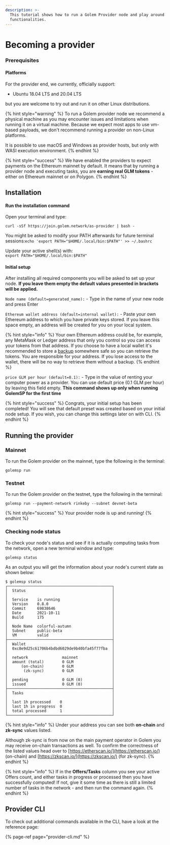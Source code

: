 ```yaml
---
description: >-
  This tutorial shows how to run a Golem Provider node and play around with its
  functionalities.
---
```


# Becoming a provider

### Prerequisites

#### Platforms

For the provider end, we currently, officially support:

* Ubuntu 18.04 LTS and 20.04 LTS

but you are welcome to try out and run it on other Linux distributions.

{% hint style="warning" %}
To run a Golem provider node we recommend a physical machine as you may encounter issues and limitations when running it on a virtual machine. Because we expect most apps to use vm-based payloads, we don't recommend running a provider on non-Linux platforms.

It is possible to use macOS and Windows as provider hosts, but only with WASI execution environment.
{% endhint %}

{% hint style="success" %}
We have enabled the providers to expect payments on the Ethereum mainnet by default. It means that by running a provider node and executing tasks, you are **earning real GLM tokens** - either on Ethereum mainnet or on Polygon.
{% endhint %}

## Installation

#### Run the installation command

Open your terminal and type:

```text
curl -sSf https://join.golem.network/as-provider | bash -
```

You might be asked to modify your PATH afterwards for future terminal sessions:`echo 'export PATH="$HOME/.local/bin:$PATH"' >> ~/.bashrc`

Update your active shell\(s\) with:  
`export PATH="$HOME/.local/bin:$PATH"`

#### Initial setup

After installing all required components you will be asked to set up your node. **If you leave them empty the default values presented in brackets will be applied.**

`Node name (default=generated_name):` - Type in the name of your new node and press Enter

`Ethereum wallet address (default=internal wallet):` - Paste your own Ethereum address to which you have private keys stored. If you leave this space empty, an address will be created for you on your local system.

{% hint style="info" %}
Your own Ethereum address could be, for example, any MetaMask or Ledger address that only you control so you can access your tokens from that address. If you choose to have a local wallet it's recommended to store a [backup](https://handbook.golem.network/payments/using-golem-on-mainnet#backing-up-your-golem-wallet) somewhere safe so you can retrieve the tokens. You are responsible for your address. If you lose access to the wallet, there will be no way to retrieve them without a backup.
{% endhint %}

`price GLM per hour (default=0.1):` - Type in the value of renting your computer power as a provider. You can use default price \(0.1 GLM per hour\) by leaving this field empty. **This command shows up only when running GolemSP for the first time**

{% hint style="success" %}
Congrats, your initial setup has been completed! You will see that default preset was created based on your initial node setup. If you wish, you can change this settings later on with CLI.
{% endhint %}

## Running the provider

### Mainnet

To run the Golem provider on the mainnet, type the following in the terminal:

```text
golemsp run
```

### Testnet

To run the Golem provider on the testnet, type the following in the terminal:

```text
golemsp run --payment-network rinkeby --subnet devnet-beta
```

{% hint style="success" %}
Your provider node is up and running!
{% endhint %}

### Checking node status

To check your node's status and see if it is actually computing tasks from the network, open a new terminal window and type:

```text
golemsp status
```

As an output you will get the information about your node's current state as shown below:

```text
$ golemsp status
┌──────────────────────────────────────────────┐
│  Status                                      │
│                                              │
│  Service    is running                       │
│  Version    0.8.0                            │
│  Commit     69838646                         │
│  Date       2021-10-11                       │
│  Build      175                              │
│                                              │
│  Node Name  colorful-autumn                  │
│  Subnet     public-beta                      │
│  VM         valid                            │
├──────────────────────────────────────────────┤
│  Wallet                                      │
│  0xc8e9d25c61706b4bdbd6029de9b40bfa45f77fba  │
│                                              │
│  network               mainnet               │
│  amount (total)        0 GLM                 │
│      (on-chain)        0 GLM                 │
│       (zk-sync)        0 GLM                 │
│                                              │
│  pending               0 GLM (0)             │
│  issued                0 GLM (0)             │
├──────────────────────────────────────────────┤
│  Tasks                                       │
│                                              │
│  last 1h processed    0                      │
│  last 1h in progress  0                      │
│  total processed      1                      │
└──────────────────────────────────────────────┘
```

{% hint style="info" %}
Under your address you can see both **on-chain** and **zk-sync** values listed.

Although zk-sync is from now on the main payment operator in Golem you may receive on-chain transactions as well. To confirm the correctness of the listed values head over to [https://etherscan.io/](https://etherscan.io/) \(on-chain\) and [https://zkscan.io/](https://zkscan.io/) \(for zk-sync\).
{% endhint %}

{% hint style="info" %}
If in the **Offers/Tasks** column you see your active Offers count, and either tasks in progress or processed then you have successfully computed! If not, give it some time as there is still a limited number of tasks in the network - and then run the command again.
{% endhint %}

## Provider CLI

To check out additional commands available in the CLI, have a look at the reference page:

{% page-ref page="provider-cli.md" %}

